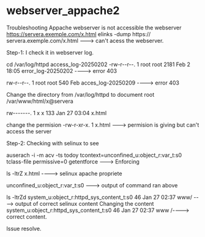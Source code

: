 # webserver_appache2

Troubleshooting Appache webserver is not accessible 
the webserver https://servera.exemple.com/x.html
elinks -dump https:// servera.exemple.com/x.html ---> can't acess the webserver.

Step-1: I check it in webserver log.

cd /var/log/httpd 
access_log-20250202
-rw-r--r--. 1 root root 2181 Feb  2 18:05 error_log-20250202 ----> error 403

rw-r--r--. 1 root root   540  Feb acces_log-20250209 ----> error 403

Change the directory from /var/log/httpd to document root /var/www/html/x@servera

rw-------. 1 x x 133 Jan 27 03:04 x.html

change the permision  -rw-r-xr-x. 1  x.html ---> permision is giving but can't access the server

Step-2: Checking with selinux to see

auserach -i -m acv -ts todoy 
tcontext=unconfined_u:object_r:var_t:s0 tclass-file permissive=0
getentforce ---> Enforcing

ls -ltrZ x.html ----> selinux apache propriete

unconfined_u:object_r:var_t:s0 ---> output of command ran above

ls -ltrZd system_u:object_r:httpd_sys_content_t:s0 46 Jan 27 02:37 www/ ----> output of correct selinux content
Changing the content
system_u:object_r:httpd_sys_content_t:s0 46 Jan 27 02:37  www /----> correct content.

Issue resolve.
